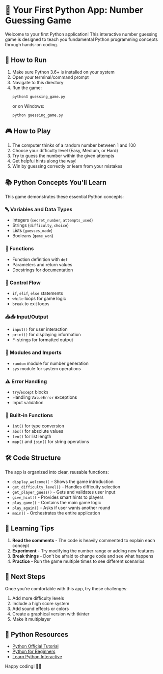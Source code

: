# 🎯 Your First Python App: Number Guessing Game

Welcome to your first Python application! This interactive number guessing game is designed to teach you fundamental Python programming concepts through hands-on coding.

## 🚀 How to Run

1. Make sure Python 3.6+ is installed on your system
2. Open your terminal/command prompt
3. Navigate to this directory
4. Run the game:
   ```bash
   python3 guessing_game.py
   ```
   or on Windows:
   ```bash
   python guessing_game.py
   ```

## 🎮 How to Play

1. The computer thinks of a random number between 1 and 100
2. Choose your difficulty level (Easy, Medium, or Hard)
3. Try to guess the number within the given attempts
4. Get helpful hints along the way!
5. Win by guessing correctly or learn from your mistakes

## 📚 Python Concepts You'll Learn

This game demonstrates these essential Python concepts:

### 🔤 **Variables and Data Types**
- Integers (`secret_number`, `attempts_used`)
- Strings (`difficulty`, `choice`)
- Lists (`guesses_made`)
- Booleans (`game_won`)

### 🔧 **Functions**
- Function definition with `def`
- Parameters and return values
- Docstrings for documentation

### 🔄 **Control Flow**
- `if`, `elif`, `else` statements
- `while` loops for game logic
- `break` to exit loops

### 📥📤 **Input/Output**
- `input()` for user interaction
- `print()` for displaying information
- F-strings for formatted output

### 🎲 **Modules and Imports**
- `random` module for number generation
- `sys` module for system operations

### ⚠️ **Error Handling**
- `try`/`except` blocks
- Handling `ValueError` exceptions
- Input validation

### 🧮 **Built-in Functions**
- `int()` for type conversion
- `abs()` for absolute values
- `len()` for list length
- `map()` and `join()` for string operations

## 🛠️ Code Structure

The app is organized into clear, reusable functions:

- `display_welcome()` - Shows the game introduction
- `get_difficulty_level()` - Handles difficulty selection
- `get_player_guess()` - Gets and validates user input
- `give_hint()` - Provides smart hints to players
- `play_game()` - Contains the main game logic
- `play_again()` - Asks if user wants another round
- `main()` - Orchestrates the entire application

## 🎯 Learning Tips

1. **Read the comments** - The code is heavily commented to explain each concept
2. **Experiment** - Try modifying the number range or adding new features
3. **Break things** - Don't be afraid to change code and see what happens
4. **Practice** - Run the game multiple times to see different scenarios

## 🚀 Next Steps

Once you're comfortable with this app, try these challenges:

1. Add more difficulty levels
2. Include a high score system
3. Add sound effects or colors
4. Create a graphical version with tkinter
5. Make it multiplayer

## 🐍 Python Resources

- [Python Official Tutorial](https://docs.python.org/3/tutorial/)
- [Python for Beginners](https://www.python.org/about/gettingstarted/)
- [Learn Python Interactive](https://www.learnpython.org/)

Happy coding! 🐍✨
